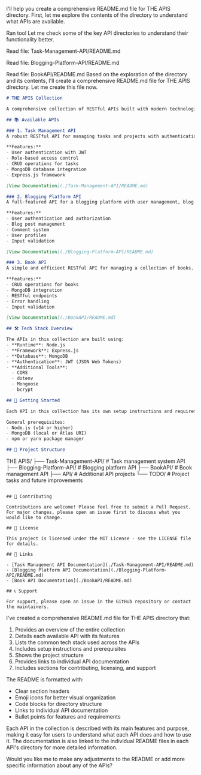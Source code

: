 I'll help you create a comprehensive README.md file for THE APIS directory. First, let me explore the contents of the directory to understand what APIs are available.


Ran tool
Let me check some of the key API directories to understand their functionality better.


Read file: Task-Management-API/README.md

Read file: Blogging-Platform-API/README.md

Read file: BookAPI/README.md
Based on the exploration of the directory and its contents, I'll create a comprehensive README.md file for THE APIS directory. Let me create this file now.


```markdown:README.md
# THE APIS Collection

A comprehensive collection of RESTful APIs built with modern technologies and best practices. This repository contains multiple API projects that can be used independently or as part of a larger application.

## 📚 Available APIs

### 1. Task Management API
A robust RESTful API for managing tasks and projects with authentication and role-based access control.

**Features:**
- User authentication with JWT
- Role-based access control
- CRUD operations for tasks
- MongoDB database integration
- Express.js framework

[View Documentation](./Task-Management-API/README.md)

### 2. Blogging Platform API
A full-featured API for a blogging platform with user management, blog posts, and comments.

**Features:**
- User authentication and authorization
- Blog post management
- Comment system
- User profiles
- Input validation

[View Documentation](./Blogging-Platform-API/README.md)

### 3. Book API
A simple and efficient RESTful API for managing a collection of books.

**Features:**
- CRUD operations for books
- MongoDB integration
- RESTful endpoints
- Error handling
- Input validation

[View Documentation](./BookAPI/README.md)

## 🛠 Tech Stack Overview

The APIs in this collection are built using:
- **Runtime**: Node.js
- **Framework**: Express.js
- **Database**: MongoDB
- **Authentication**: JWT (JSON Web Tokens)
- **Additional Tools**: 
  - CORS
  - dotenv
  - Mongoose
  - bcrypt

## 🚀 Getting Started

Each API in this collection has its own setup instructions and requirements. Please refer to the individual API documentation for specific setup steps.

General prerequisites:
- Node.js (v14 or higher)
- MongoDB (local or Atlas URI)
- npm or yarn package manager

## 📁 Project Structure

```
THE APIS/
├── Task-Management-API/     # Task management system API
├── Blogging-Platform-API/   # Blogging platform API
├── BookAPI/                 # Book management API
├── API/                     # Additional API projects
└── TODO/                    # Project tasks and future improvements
```

## 🤝 Contributing

Contributions are welcome! Please feel free to submit a Pull Request. For major changes, please open an issue first to discuss what you would like to change.

## 📝 License

This project is licensed under the MIT License - see the LICENSE file for details.

## 🔗 Links

- [Task Management API Documentation](./Task-Management-API/README.md)
- [Blogging Platform API Documentation](./Blogging-Platform-API/README.md)
- [Book API Documentation](./BookAPI/README.md)

## 📞 Support

For support, please open an issue in the GitHub repository or contact the maintainers.
```
I've created a comprehensive README.md file for THE APIS directory that:

1. Provides an overview of the entire collection
2. Details each available API with its features
3. Lists the common tech stack used across the APIs
4. Includes setup instructions and prerequisites
5. Shows the project structure
6. Provides links to individual API documentation
7. Includes sections for contributing, licensing, and support

The README is formatted with:
- Clear section headers
- Emoji icons for better visual organization
- Code blocks for directory structure
- Links to individual API documentation
- Bullet points for features and requirements

Each API in the collection is described with its main features and purpose, making it easy for users to understand what each API does and how to use it. The documentation is also linked to the individual README files in each API's directory for more detailed information.

Would you like me to make any adjustments to the README or add more specific information about any of the APIs?
